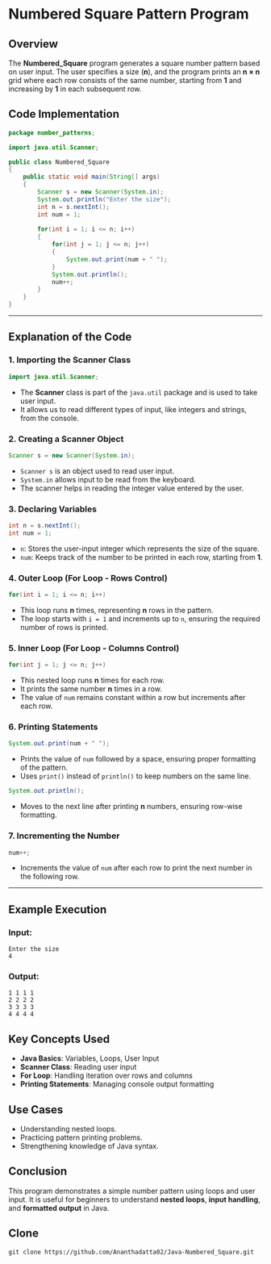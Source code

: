 # Numbered Square Pattern Program

## Overview
The **Numbered_Square** program generates a square number pattern based on user input. The user specifies a size (**n**), and the program prints an **n × n** grid where each row consists of the same number, starting from **1** and increasing by **1** in each subsequent row.

## Code Implementation
```java
package number_patterns;

import java.util.Scanner;

public class Numbered_Square
{
    public static void main(String[] args)
    {
        Scanner s = new Scanner(System.in);
        System.out.println("Enter the size");
        int n = s.nextInt();
        int num = 1;
        
        for(int i = 1; i <= n; i++)
        {
            for(int j = 1; j <= n; j++)
            {
                System.out.print(num + " ");
            }
            System.out.println();
            num++;
        }
    }
}
```

---

## Explanation of the Code

### 1. **Importing the Scanner Class**
```java
import java.util.Scanner;
```
- The **Scanner** class is part of the `java.util` package and is used to take user input.
- It allows us to read different types of input, like integers and strings, from the console.

### 2. **Creating a Scanner Object**
```java
Scanner s = new Scanner(System.in);
```
- `Scanner s` is an object used to read user input.
- `System.in` allows input to be read from the keyboard.
- The scanner helps in reading the integer value entered by the user.

### 3. **Declaring Variables**
```java
int n = s.nextInt();
int num = 1;
```
- `n`: Stores the user-input integer which represents the size of the square.
- `num`: Keeps track of the number to be printed in each row, starting from **1**.

### 4. **Outer Loop (For Loop - Rows Control)**
```java
for(int i = 1; i <= n; i++)
```
- This loop runs **n** times, representing **n** rows in the pattern.
- The loop starts with `i = 1` and increments up to `n`, ensuring the required number of rows is printed.

### 5. **Inner Loop (For Loop - Columns Control)**
```java
for(int j = 1; j <= n; j++)
```
- This nested loop runs **n** times for each row.
- It prints the same number **n** times in a row.
- The value of `num` remains constant within a row but increments after each row.

### 6. **Printing Statements**
```java
System.out.print(num + " ");
```
- Prints the value of `num` followed by a space, ensuring proper formatting of the pattern.
- Uses `print()` instead of `println()` to keep numbers on the same line.

```java
System.out.println();
```
- Moves to the next line after printing **n** numbers, ensuring row-wise formatting.

### 7. **Incrementing the Number**
```java
num++;
```
- Increments the value of `num` after each row to print the next number in the following row.

---

## Example Execution
### **Input:**
```
Enter the size
4
```
### **Output:**
```
1 1 1 1
2 2 2 2
3 3 3 3
4 4 4 4
```

## Key Concepts Used
- **Java Basics**: Variables, Loops, User Input
- **Scanner Class**: Reading user input
- **For Loop**: Handling iteration over rows and columns
- **Printing Statements**: Managing console output formatting

## Use Cases
- Understanding nested loops.
- Practicing pattern printing problems.
- Strengthening knowledge of Java syntax.

## Conclusion
This program demonstrates a simple number pattern using loops and user input. It is useful for beginners to understand **nested loops**, **input handling**, and **formatted output** in Java.

## Clone
```
git clone https://github.com/Ananthadatta02/Java-Numbered_Square.git
```

